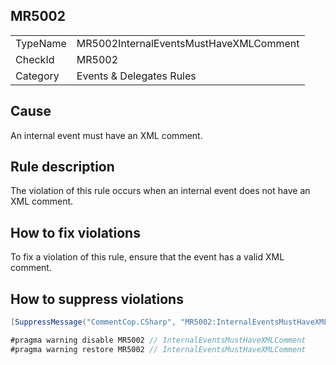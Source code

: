 ## MR5002

<table>
<tr>
  <td>TypeName</td>
  <td>MR5002InternalEventsMustHaveXMLComment</td>
</tr>
<tr>
  <td>CheckId</td>
  <td>MR5002</td>
</tr>
<tr>
  <td>Category</td>
  <td>Events & Delegates Rules</td>
</tr>
</table>

## Cause

An internal event must have an XML comment.

## Rule description

The violation of this rule occurs when an internal event does not have an XML comment.

## How to fix violations

To fix a violation of this rule, ensure that the event has a valid XML comment.

## How to suppress violations

```csharp
[SuppressMessage("CommentCop.CSharp", "MR5002:InternalEventsMustHaveXMLComment", Justification = "Reviewed.")]
```

```csharp
#pragma warning disable MR5002 // InternalEventsMustHaveXMLComment
#pragma warning restore MR5002 // InternalEventsMustHaveXMLComment
```